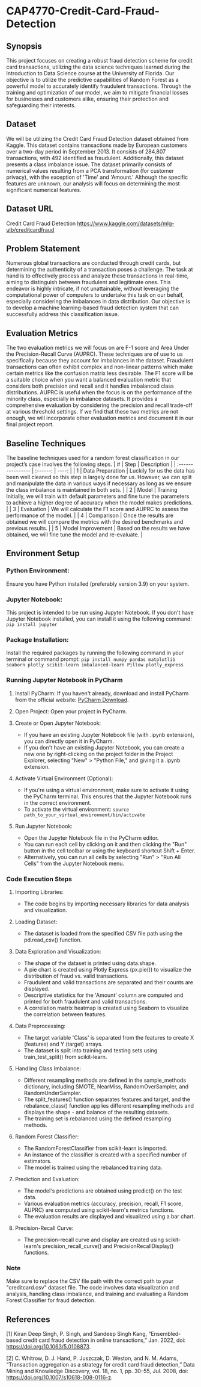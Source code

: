 # CAP4770-Credit-Card-Fraud-Detection

## Synopsis
This project focuses on creating a robust fraud detection scheme for credit card transactions, utilizing the
data science techniques learned during the Introduction to Data Science course at the University of
Florida. Our objective is to utilize the predictive capabilities of Random Forest as a powerful model to
accurately identify fraudulent transactions. Through the training and optimization of our model, we aim
to mitigate financial losses for businesses and customers alike, ensuring their protection and
safeguarding their interests.

## Dataset
We will be utilizing the Credit Card Fraud Detection dataset obtained from Kaggle. This dataset contains
transactions made by European customers over a two-day period in September 2013. It consists of
284,807 transactions, with 492 identified as fraudulent. Additionally, this dataset presents a class
imbalance issue. The dataset primarily consists of numerical values resulting from a PCA transformation
(for customer privacy), with the exception of 'Time' and 'Amount.' Although the specific features are
unknown, our analysis will focus on determining the most significant numerical features.

## Dataset URL
Credit Card Fraud Detection https://www.kaggle.com/datasets/mlg-ulb/creditcardfraud

## Problem Statement
Numerous global transactions are conducted through credit cards, but determining the authenticity of a
transaction poses a challenge. The task at hand is to effectively process and analyze these transactions in
real-time, aiming to distinguish between fraudulent and legitimate ones. This endeavor is highly intricate, if not unattainable, without leveraging the computational power of computers to undertake this task on our behalf, especially considering the imbalances in data distribution. Our objective is to
develop a machine learning-based fraud detection system that can successfully address this classification issue.

## Evaluation Metrics
The two evaluation metrics we will focus on are F-1 score and Area Under the Precision-Recall Curve
(AUPRC). These techniques are of use to us specifically because they account for imbalances in the
dataset. Fraudulent transactions can often exhibit complex and non-linear patterns which make certain
metrics like the confusion matrix less desirable. The F1 score will be a suitable choice when you want a
balanced evaluation metric that considers both precision and recall and it handles imbalanced class
distributions. AUPRC is useful when the focus is on the performance of the minority class, especially in
imbalance datasets. It provides a comprehensive evaluation by considering the precision and recall
trade-off at various threshold settings. If we find that these two metrics are not enough, we will
incorporate other evaluation metrics and document it in our final project report.

## Baseline Techniques
The baseline techniques used for a random forest classification in our project’s case involves the
following steps.
| #  |  Step  |  Description  |
| :---------------- | :------: | ----: |
| 1  | Data Preparation   |  Luckily for us the data has been well cleaned so this step is largely done for us. However, we can split and manipulate the data in various ways if necessary as long as we ensure the class imbalance is maintained in both sets. |
| 2  |  Model   |  Training Initially, we will train with default parameters and fine tune the parameters to achieve a higher degree of accuracy when the model makes predictions. |
| 3  |  Evaluation   |  We will calculate the F1 score and AUPRC to assess the performance of the model. |
| 4  |  Comparison   |  Once the results are obtained we will compare the metrics with the desired benchmarks and previous results. |
| 5  |  Model Improvement   |  Based on the results we have obtained, we will fine tune the model and re-evaluate. |

## Environment Setup
### Python Environment: 
Ensure you have Python installed (preferably version 3.9) on your system.
### Jupyter Notebook: 
This project is intended to be run using Jupyter Notebook. If you don't have Jupyter Notebook installed, you can install it using the following command: `pip install jupyter`
### Package Installation: 
Install the required packages by running the following command in your terminal or command prompt: `pip install numpy pandas matplotlib seaborn plotly scikit-learn imbalanced-learn Pillow plotly_express`

### Running Jupyter Notebook in PyCharm
1. Install PyCharm:
If you haven't already, download and install PyCharm from the official website: [PyCharm Download]([url](https://www.jetbrains.com/pycharm/download/?section=windows)).

3. Open Project: Open your project in PyCharm.

4. Create or Open Jupyter Notebook:
   - If you have an existing Jupyter Notebook file (with .ipynb extension), you can directly open it in PyCharm.
   - If you don't have an existing Jupyter Notebook, you can create a new one by right-clicking on the project folder in the Project Explorer, selecting "New" > "Python File," and giving it a .ipynb extension.

5. Activate Virtual Environment (Optional):
   - If you're using a virtual environment, make sure to activate it using the PyCharm terminal. This ensures that the Jupyter Notebook runs in the correct environment.
   - To activate the virtual environment:
`source path_to_your_virtual_environment/bin/activate`

6. Run Jupyter Notebook:
   - Open the Jupyter Notebook file in the PyCharm editor.
   - You can run each cell by clicking on it and then clicking the "Run" button in the cell toolbar or using the keyboard shortcut Shift + Enter.
   - Alternatively, you can run all cells by selecting "Run" > "Run All Cells" from the Jupyter Notebook menu.

### Code Execution Steps
1. Importing Libraries:
   - The code begins by importing necessary libraries for data analysis and visualization.

2. Loading Dataset:
   - The dataset is loaded from the specified CSV file path using the pd.read_csv() function.

3. Data Exploration and Visualization:
   - The shape of the dataset is printed using data.shape.
   - A pie chart is created using Plotly Express (px.pie()) to visualize the distribution of fraud vs. valid transactions.
   - Fraudulent and valid transactions are separated and their counts are displayed.
   - Descriptive statistics for the 'Amount' column are computed and printed for both fraudulent and valid transactions.
   - A correlation matrix heatmap is created using Seaborn to visualize the correlation between features.

4. Data Preprocessing:
   - The target variable 'Class' is separated from the features to create X (features) and Y (target) arrays.
   - The dataset is split into training and testing sets using train_test_split() from scikit-learn.

5. Handling Class Imbalance:
   - Different resampling methods are defined in the sample_methods dictionary, including SMOTE, NearMiss, RandomOverSampler, and RandomUnderSampler.
   - The split_features() function separates features and target, and the rebalance_class() function applies different resampling methods and displays the shape - and balance of the resulting datasets.
   - The training set is rebalanced using the defined resampling methods.

6. Random Forest Classifier:
   - The RandomForestClassifier from scikit-learn is imported.
   - An instance of the classifier is created with a specified number of estimators.
   - The model is trained using the rebalanced training data.

7. Prediction and Evaluation:
   - The model's predictions are obtained using predict() on the test data.
   - Various evaluation metrics (accuracy, precision, recall, F1 score, AUPRC) are computed using scikit-learn's metrics functions.
   - The evaluation results are displayed and visualized using a bar chart.

8. Precision-Recall Curve:
   - The precision-recall curve and display are created using scikit-learn's precision_recall_curve() and PrecisionRecallDisplay() functions.

### Note
Make sure to replace the CSV file path with the correct path to your "creditcard.csv" dataset file.
The code involves data visualization and analysis, handling class imbalance, and training and evaluating a Random Forest Classifier for fraud detection.

## References
[1] Kiran Deep Singh, P. Singh, and Sandeep Singh Kang, “Ensembled-based credit card fraud detection in
online transactions,” Jan. 2022, doi: https://doi.org/10.1063/5.0108873.

[2] C. Whitrow, D. J. Hand, P. Juszczak, D. Weston, and N. M. Adams, “Transaction aggregation as a
strategy for credit card fraud detection,” Data Mining and Knowledge Discovery, vol. 18, no. 1, pp. 30–55,
Jul. 2008, doi: https://doi.org/10.1007/s10618-008-0116-z.
